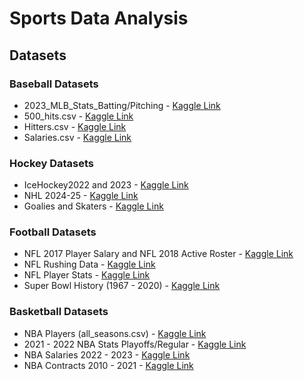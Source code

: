 # Sports Data Analysis

## Datasets

### Baseball Datasets

- 2023_MLB_Stats_Batting/Pitching - [Kaggle Link](https://www.kaggle.com/datasets/vivovinco/2023-mlb-player-stats)
- 500_hits.csv - [Kaggle Link](https://www.kaggle.com/datasets/krupadharamshi/500hits)
- Hitters.csv - [Kaggle Link](https://www.kaggle.com/datasets/wasiqaliyasir/hitters-dataset)
- Salaries.csv - [Kaggle Link](https://www.kaggle.com/datasets/thedevastator/maximizing-profits-with-mlb-player-salaries-and)

### Hockey Datasets

- IceHockey2022 and 2023 - [Kaggle Link](https://www.kaggle.com/datasets/whats2000/nhl-player-state-with-salary-and-competition-state)
- NHL 2024-25 - [Kaggle Link](https://www.kaggle.com/datasets/natenadeau/nhl-2024-25-statscontacts)
- Goalies and Skaters - [Kaggle Link](https://www.kaggle.com/datasets/flynn28/nhl-player-database?select=GOALIES.csv)

### Football Datasets

- NFL 2017 Player Salary and NFL 2018 Active Roster - [Kaggle Link](https://www.kaggle.com/datasets/thedevastator/nfl-player-performance-and-salary-insights-2018/data)
- NFL Rushing Data - [Kaggle Link](https://www.kaggle.com/datasets/rishabjadhav/nfl-rushing-statistics-2001-2023)
- NFL Player Stats - [Kaggle Link](https://www.kaggle.com/datasets/loganlauton/nfl-player-data)
- Super Bowl History (1967 - 2020) - [Kaggle Link](https://www.kaggle.com/datasets/timoboz/superbowl-history-1967-2020)

### Basketball Datasets

- NBA Players (all_seasons.csv) - [Kaggle Link](https://www.kaggle.com/datasets/justinas/nba-players-data)
- 2021 - 2022 NBA Stats Playoffs/Regular - [Kaggle Link](https://www.kaggle.com/datasets/vivovinco/nba-player-stats?select=2021-2022+NBA+Player+Stats+-+Regular.csv)
- NBA Salaries 2022 - 2023 - [Kaggle Link](https://www.kaggle.com/datasets/jamiewelsh2/nba-player-salaries-2022-23-season?select=nba_salaries.csv)
- NBA Contracts 2010 - 2021 - [Kaggle Link](https://www.kaggle.com/datasets/jarosawjaworski/current-nba-players-contracts-history)
